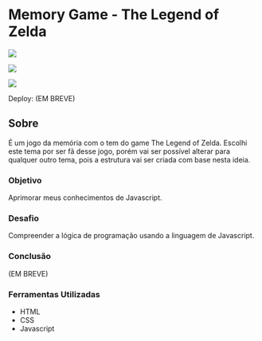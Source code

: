 # Memory Game - The Legend of Zelda

![](./)

![](./)

![](./)

Deploy: (EM BREVE)

## Sobre

É um jogo da memória com o tem do game The Legend of Zelda. Escolhi este tema por ser fã desse jogo, porém vai ser possível alterar para qualquer outro tema, pois a estrutura vai ser criada com base nesta ideia.
### Objetivo

Aprimorar meus conhecimentos de Javascript.

### Desafio

Compreender a lógica de programação usando a linguagem de Javascript.

### Conclusão

(EM BREVE)

### Ferramentas Utilizadas

- HTML
- CSS
- Javascript